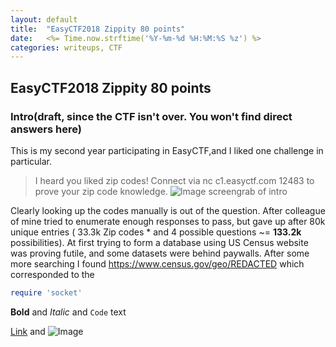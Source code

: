 ```yaml
---
layout: default
title:  "EasyCTF2018 Zippity 80 points"
date:   <%= Time.now.strftime('%Y-%m-%d %H:%M:%S %z') %>
categories: writeups, CTF
---
```

## EasyCTF2018 Zippity 80 points

### Intro(draft, since the CTF isn't over. You won't find direct answers here)

This is my second year participating in EasyCTF,and I liked one challenge in particular.

> I heard you liked zip codes! Connect via nc c1.easyctf.com 12483 to prove your zip code knowledge.
![Image](src) screengrab of intro

Clearly looking up the codes manually is out of the question. After colleague of mine tried to enumerate enough responses to pass, but gave up after 80k unique entries ( 33.3k Zip codes * and 4 possible questions ~= **133.2k** possibilities). At first trying to form a database using US Census website was proving futile, and some datasets were behind paywalls. After some more searching I found https://www.census.gov/geo/REDACTED which corresponded to the 


```ruby
require 'socket'
```



**Bold** and _Italic_ and `Code` text

[Link](url) and ![Image](src)
```



